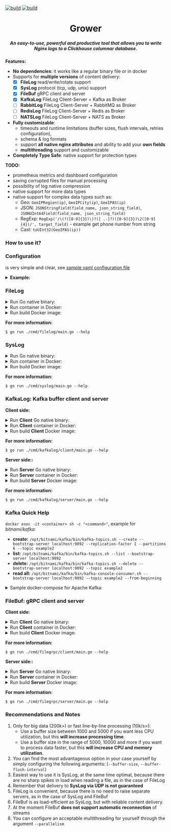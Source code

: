 [![build](https://github.com/zikwall/grower/workflows/build_and_tests/badge.svg)](https://github.com/zikwall/clickhouse-buffer/v4/actions)
[![build](https://github.com/zikwall/grower/workflows/golangci_lint/badge.svg)](https://github.com/zikwall/clickhouse-buffer/v4/actions)

<div align="center">
  <h1>Grower</h1>
  <h5>An easy-to-use, powerful and productive tool that allows you to write Nginx logs to a Clickhouse columnar database.</h5>
</div>

**Features:**

- **No dependencies**: it works like a regular binary file or in docker
- Supports for **multiple versions** of content delivery:
  - [x] **FileLog** read/write/rotate support
  - [x] **SysLog** protocol (tcp, udp, unix) support
  - [x] **FileBuf** gRPC client and server
  - [x] **KafkaLog** FileLog Client-Server + Kafka as Broker
  - [ ] **RabbitLog** FileLog Client-Server + RabbitMQ as Broker
  - [ ] **RedisLog** FileLog Client-Server + Redis as Broker
  - [ ] **NATSLog** FileLog Client-Server + NATS as Broker
- **Fully customizable**: 
  - timeouts and runtime limitations (buffer sizes, flush intervals, retries configuration),
  - schema & log formats
  - support **all native nginx attributes** and ability to add your **own fields**
  - **multithreading** support and customizable
- **Completely Type Safe**: native support for protection types

**TODO:**

- prometheus metrics and dashboard configuration
- saving corrupted files for manual processing
- possibility of log native compression
- native support for more data types
- native support for complex data types such as:
  - Geo: `GeoIPRegion(ip)`, `GeoIPCity(ip)`, `GeoIPAS(ip)`
  - JSON: `JSONStringField(field_name, json_string_field)`, `JSONUInt64Field(field_name, json_string_field)`
  - RegExp: `RegExp('/\(?([0-9]{3})\)?([ .-]?)([0-9]{3})\2([0-9]{4})/', target_field)` - example get phone number from string
  - Cast: `toUInt32(GeoIPAS(ip))`

### How to use it?

### Configuration

is very simple and clear, see [sample.yaml configuration file](./sample_test.yaml)

<details>
  <summary><b>Example:</b></summary>

```yaml
nginx:
  log_type: csv
  log_time_format: '02/Jan/2006:15:04:05 -0700'
  log_time_rewrite: true
  log_custom_casts_enable: true
  log_custom_casts:
    custom_field: Integer
    custom_time_field: Datetime
  log_format: '$remote_addr - $remote_user [$time_local] "$request" $status $bytes_sent $request_time "$request_method" "$http_referer" "$http_user_agent" $https $custom_field <$custom_time_field>'
  log_remove_hyphen: true
scheme:
  logs_table: only_tests.access_log
  columns:
    remote_addr: remote_addr
    remote_user: remote_user
    time_local: time_local
    request: request
    status: status
    bytes_sent: bytes_sent
    request_time: request_time
    request_method: request_method
    http_referer: http_referer
    http_user_agent: http_user_agent
    https: https
    custom_field: custom_field
    custom_time_field: custom_time_field
```
</details>

### FileLog

<details>
  <summary>Run Go native binary:</summary>

```shell
go run ./cmd/filelog/main.go  \
    --config-file ./sample_test.yaml \
    --bind-address 0.0.0.0:3000 \
    --logs-dir /var/log/nginx \
    --source-log-file access.log \
    --scrape-interval '10s' \
    --backup-files 5 \
    --backup-file-max-age '1m0s' \
    --clickhouse-host 'xxx.xx.xx.xx:9000' \
    --clickhouse-host 'xxx.xx.xx.xx:9001' \
    --clickhouse-user default \
    --clickhouse-database default \
    --clickhouse-password '' \
    --buffer-size 10000 \
    --buffer-flush-interval 5000 \
    --write-timeout '0m30s' \
    --parallelism 5 \
    --debug \
    --auto-create-target-from-scratch \
    --enable-rotating \
    --skip-nginx-reopen \
    --run-http-server \
    --run-rotating-at-startup
```
</details>


<details>
  <summary>Run container in Docker:</summary>

```shell
docker run -d --net=host \
   -v /usr/share/config/:/config/ \
   -e CONFIG_FILE='/config/sample_test.yaml' \
   -e BIND_ADDRESS='0.0.0.0:3004' \
   -e SOURCE_LOG_FILE='access.log' \
   -e LOGS_DIR='/var/log/nginx' \
   -e SCRAPE_INTERVAL='1m0s' \
   -e BACKUP_FILES=5 \
   -e BACKUP_FILE_MAX_AGE='5m0s' \
   -e CLICKHOUSE_HOST='xxx.xx.xx.xx:9000,xxx.xx.xx.xx:9001' \
   -e CLICKHOUSE_USER='default' \
   -e CLICKHOUSE_PASSWORD = '' \
   -e CLICKHOUSE_DATABASE='default' \
   -e BUFFER_FLUSH_INTERVAL=2000 \
   -e BUFFER_SIZE=5000 \
   -e WRITE_TIMEOUT='0m30s' \
   -e PARALLELISM=5 \
   -e RUN_HTTP_SERVER=true \
   -e AUTO_CREATE_TARGET_FROM_SCRATCH \
   -e ENABLE_ROTATING \
   -e SKIP_NGINX_REOPEN \
   -e RUN_ROTATING_AT_STARTUP \
   -e DEBUG=true \
   --name grower-syslog qwx1337/grower-filelog:latest
```
</details>


<details>
  <summary>Run build Docker image:</summary>

```shell
#!/bin/bash

docker build -t qwx1337/grower-filelog:latest -f ./cmd/filelog/Dockerfile .
```
</details>

**For more information:**

`$ go run ./cmd/filelog/main.go --help`

### SysLog

<details>
  <summary>Run Go native binary:</summary>

```shell
go run ./cmd/syslog/main.go  \
    --config-file ./sample_test.yaml \
    --bind-address 0.0.0.0:3000 \
    --syslog-unix-socket /tmp/syslog.sock \
    --syslog-udp-address 0.0.0.0:3011 \
    --syslog-tcp-address 0.0.0.0:3012 \
    --listeners 'unix' \
    --listeners 'tcp' \
    --listeners 'udp' \
    --clickhouse-host 'xxx.xx.xx.xx:9000' \
    --clickhouse-host 'xxx.xx.xx.xx:9001' \
    --clickhouse-user default \
    --clickhouse-database default \
    --clickhouse-password '' \
    --buffer-size 5000 \
    --buffer-flush-interval 2000 \
    --write-timeout '0m30s' \
    --parallelism 5 \
    --run-http-server \
    --debug
```
</details>


<details>
  <summary>Run container in Docker:</summary>

```shell
docker run -d --net=host \
   -v /usr/share/config/:/config/ \
   -e CONFIG_FILE='/config/sample_test.yaml' \
   -e BIND_ADDRESS='0.0.0.0:3004' \
   -e SYSLOG_UNIX_SOCKET='/tmp/syslog.sock' \
   -e SYSLOG_UDP_ADDRESS='0.0.0.0:3011' \
   -e SYSLOG_TCP_ADDRESS='0.0.0.0:3012' \
   -e LISTENERS='unix,tcp,udp' \
   -e CLICKHOUSE_HOST='xxx.xx.xx.xx:9000,xxx.xx.xx.xx:9001' \
   -e CLICKHOUSE_USER='default' \
   -e CLICKHOUSE_PASSWORD = '' \
   -e CLICKHOUSE_DATABASE='default' \
   -e BUFFER_FLUSH_INTERVAL=2000 \
   -e BUFFER_SIZE=5000 \
   -e WRITE_TIMEOUT='0m30s' \
   -e PARALLELISM=5 \
   -e RUN_HTTP_SERVER=true \
   -e DEBUG=true \
   --name grower-syslog qwx1337/grower-syslog:latest
```
</details>


<details>
  <summary>Run build Docker image:</summary>

```shell
#!/bin/bash

docker build -t qwx1337/grower-syslog:latest -f ./cmd/syslog/Dockerfile .
```
</details>

**For more information:**

`$ go run ./cmd/syslog/main.go --help`

### KafkaLog: Kafka buffer client and server

**Client side:**

<details>
  <summary>Run <b>Client</b> Go native binary:</summary>

```shell
go run ./cmd/kafkalog/client/main.go  \
    --kafka-brokers xxx.xx.xx.xx:9092 \
    --kafka-brokers xxx.xx.xx.xx:9093 \
    --kafka-topic example2 \
    --kafka-balancer least_bytes \
    --kafka-write-timeout '0m5s' \
    --kafka-async \
    --logs-dir /var/log/nginx \
    --source-log-file access.log \
    --scrape-interval '10s' \
    --backup-files 5 \
    --backup-file-max-age '1m0s' \
    --parallelism 5 \
    --debug \
    --auto-create-target-from-scratch \
    --enable-rotating \
    --skip-nginx-reopen \
    --run-rotating-at-startup \
    --run-http-server
```
</details>

<details>
  <summary>Run <b>Client</b> container in Docker:</summary>

```shell
docker run -d --net=host \
   -e KAFKA_BROKERS='xxx.xx.xx.xx:9092,xxx.xx.xx.xx:9093' \
   -e KAFKA_TOPIC='example2' \
   -e KAFKA_BALANCER='least_bytes' \
   -e KAFKA_WRITE_TIMEOUT='0m5s' \
   -e KAFKA_ASYNC=true \
   -e BIND_ADDRESS='0.0.0.0:3004' \
   -e GRPC_BIND_ADDRESS='0.0.0.0:3003' \
   -e SOURCE_LOG_FILE='access.log' \
   -e LOGS_DIR='/var/log/nginx' \
   -e SCRAPE_INTERVAL='1m0s' \
   -e BACKUP_FILES=5 \
   -e BACKUP_FILE_MAX_AGE='5m0s' \
   -e PARALLELISM=5 \
   -e RUN_HTTP_SERVER=true \
   -e AUTO_CREATE_TARGET_FROM_SCRATCH \
   -e ENABLE_ROTATING \
   -e SKIP_NGINX_REOPEN \
   -e RUN_ROTATING_AT_STARTUP \
   -e DEBUG=true \
   -e RUN_HTTP_SERVER=true \
   --name grower-filebuf-client qwx1337/grower-kafkalog-client:latest
```
</details>

<details>
  <summary>Run build <b>Client</b> Docker image:</summary>

```shell
#!/bin/bash

docker build -t qwx1337/grower-kafkalog-client:latest -f ./cmd/kafkalog/client/Dockerfile .
```
</details>

**For more information:**

`$ go run ./cmd/kafkalog/client/main.go --help`

**Server side::**

<details>
  <summary>Run <b>Server</b> Go native binary:</summary>

```shell
go run ./cmd/kafkalog/server/main.go  \
    --config-file ./sample_test.yaml \
    --kafka-brokers xxx.xx.xx.xx:9092 \
    --kafka-brokers xxx.xx.xx.xx:9093 \
    --kafka-topic example2 \
    --kafka-group test1 \
    --clickhouse-host 'xxx.xx.xx.xx:9000' \
    --clickhouse-host 'xxx.xx.xx.xx:9001' \
    --clickhouse-user default \
    --clickhouse-database default \
    --clickhouse-password '' \
    --buffer-size 10000 \
    --buffer-flush-interval 5000 \
    --write-timeout '0m30s' \
    --parallelism 5 \
    --run-http-server \
    --debug
```
</details>

<details>
  <summary>Run <b>Server</b> container in Docker:</summary>

```shell
docker run -d --net=host \
   -v /usr/share/config/:/config/ \
   -e CONFIG_FILE='/config/sample_test.yaml' \
   -e KAFKA_BROKERS='xxx.xx.xx.xx:9092,xxx.xx.xx.xx:9093' \
   -e KAFKA_TOPIC='example2' \
   -e KAFKA_GROUP='test1' \
   -e CLICKHOUSE_HOST='xxx.xx.xx.xx:9000,xxx.xx.xx.xx:9001' \
   -e CLICKHOUSE_USER='default' \
   -e CLICKHOUSE_PASSWORD = '' \
   -e CLICKHOUSE_DATABASE='default' \
   -e BUFFER_FLUSH_INTERVAL=2000 \
   -e BUFFER_SIZE=5000 \
   -e WRITE_TIMEOUT='0m30s' \
   -e PARALLELISM=5 \
   -e RUN_HTTP_SERVER=true \
   -e DEBUG=true \
   --name grower-kafkalog-server qwx1337/grower-kafkalog-server:latest
```
</details>

<details>
  <summary>Run build <b>Server</b> Docker image:</summary>

```shell
#!/bin/bash

docker build -t qwx1337/grower-kafkalog-server:latest -f ./cmd/kafkalog/server/Dockerfile .
```
</details>

**For more information:**

`$ go run ./cmd/kafkalog/server/main.go --help`

### Kafka Quick Help

`docker exec -it <container> sh -c "<command>"`, example for _bitnami/kafka_:

- **create:** `/opt/bitnami/kafka/bin/kafka-topics.sh --create --bootstrap-server localhost:9092 --replication-factor 1 --partitions 6 --topic example2`
- **list:** `/opt/bitnami/kafka/bin/kafka-topics.sh --list --bootstrap-server localhost:9092`
- **delete:** `/opt/bitnami/kafka/bin/kafka-topics.sh --delete --bootstrap-server localhost:9092 --topic example2`
- **read all:** `/opt/bitnami/kafka/bin/kafka-console-consumer.sh --bootstrap-server localhost:9092 --topic example2 --from-beginning`

<details>
  <summary>Sample docker-compose for Apache Kafka:</summary>

```yaml
# development version, do not use in production
# change plaintext to ssl
# add certs
version: '3.3'

services:
  kafka:
    image: bitnami/kafka:latest
    ports:
      - "9092:9092"
    volumes:
      - "/volumes/kafka/data:/bitnami"
      - "/volumes/kafka/logs:/tmp/kafka_logs"
    environment:
      - ALLOW_PLAINTEXT_LISTENER=yes
      - KAFKA_CFG_BROKER_ID=0
      - KAFKA_CFG_LISTENERS=PLAINTEXT://:9092
      - KAFKA_CFG_ADVERTISED_LISTENERS=PLAINTEXT://xxx.xx.xx.xx:9092
      - KAFKA_ZOOKEEPER_PROTOCOL=PLAINTEXT
      - KAFKA_CFG_AUTO_CREATE_TOPICS_ENABLE=true
      - KAFKA_CFG_ZOOKEEPER_CONNECT=xxx.xx.xx.xx:2181
      - KAFKA_CFG_ZOOKEEPER_CONNECTION_TIMEOUT_MS=6000
      # - KAFKA_ZOOKEEPER_TLS_TRUSTSTORE_FILE=/bitnami/kafka/config/certs/zookeeper.truststore.jks
      # - KAFKA_CFG_SSL_KEYSTORE_LOCATION=/opt/bitnami/kafka/conf/certs/server.keystore.jks
      # - KAFKA_CFG_SSL_TRUSTSTORE_LOCATION=/opt/bitnami/kafka/conf/certs/server.truststore.jks
      - KAFKA_CFG_LOG_RETENTION_CHECK_INTERVAL_MS=300000
      - KAFKA_CFG_LOG_RETENTION_HOURS=24
      - KAFKA_CFG_LOG_DIRS=/volumes/tmp/kafka_logs
```
</details>

### FileBuf: gRPC client and server

**Client side:**

<details>
  <summary>Run <b>Client</b> Go native binary:</summary>

```shell
go run ./cmd/filegrpc/client/main.go  \
    --bind-address 0.0.0.0:3000 \
    --grpc-conn-address 0.0.0.0:3003 \
    --logs-dir /var/log/nginx \
    --source-log-file access.log \
    --scrape-interval '10s' \
    --backup-files 5 \
    --backup-file-max-age '1m0s' \
    --parallelism 5 \
    --debug \
    --auto-create-target-from-scratch \
    --enable-rotating \
    --skip-nginx-reopen \
    --run-rotating-at-startup \
    --run-http-server
```
</details>


<details>
  <summary>Run <b>Client</b> container in Docker:</summary>

```shell
docker run -d --net=host \
   -e BIND_ADDRESS='0.0.0.0:3004' \
   -e GRPC_BIND_ADDRESS='0.0.0.0:3003' \
   -e SOURCE_LOG_FILE='access.log' \
   -e LOGS_DIR='/var/log/nginx' \
   -e SCRAPE_INTERVAL='1m0s' \
   -e BACKUP_FILES=5 \
   -e BACKUP_FILE_MAX_AGE='5m0s' \
   -e PARALLELISM=5 \
   -e RUN_HTTP_SERVER=true \
   -e AUTO_CREATE_TARGET_FROM_SCRATCH \
   -e ENABLE_ROTATING \
   -e SKIP_NGINX_REOPEN \
   -e RUN_ROTATING_AT_STARTUP \
   -e DEBUG=true \
   -e RUN_HTTP_SERVER=true \
   --name grower-filebuf-client qwx1337/grower-filebuf-client:latest
```
</details>


<details>
  <summary>Run build <b>Client</b> Docker image:</summary>

```shell
#!/bin/bash

docker build -t qwx1337/grower-filebuf-client:latest -f ./cmd/fileclient/Dockerfile .
```
</details>

**For more information:**

`$ go run ./cmd/filegrpc/client/main.go --help`

**Server side::**

<details>
  <summary>Run <b>Server</b> Go native binary:</summary>

```shell
go run ./cmd/filegrpc/server/main.go  \
    --config-file ./sample_test.yaml \
    --bind-address 0.0.0.0:3000 \
    --grpc-bind-address 0.0.0.0:3003 \
    --clickhouse-host 'xxx.xx.xx.xx:9000' \
    --clickhouse-host 'xxx.xx.xx.xx:9001' \
    --clickhouse-user default \
    --clickhouse-database default \
    --clickhouse-password '' \
    --buffer-size 10000 \
    --buffer-flush-interval 5000 \
    --write-timeout '0m30s' \
    --parallelism 5 \
    --run-http-server \
    --debug
```
</details>


<details>
  <summary>Run <b>Server</b> container in Docker:</summary>

```shell
docker run -d --net=host \
   -v /usr/share/config/:/config/ \
   -e CONFIG_FILE='/config/sample_test.yaml' \
   -e BIND_ADDRESS='0.0.0.0:3004' \
   -e GRPC_BIND_ADDRESS='0.0.0.0:3003' \
   -e CLICKHOUSE_HOST='xxx.xx.xx.xx:9000,xxx.xx.xx.xx:9001' \
   -e CLICKHOUSE_USER='default' \
   -e CLICKHOUSE_PASSWORD = '' \
   -e CLICKHOUSE_DATABASE='default' \
   -e BUFFER_FLUSH_INTERVAL=2000 \
   -e BUFFER_SIZE=5000 \
   -e WRITE_TIMEOUT='0m30s' \
   -e PARALLELISM=5 \
   -e RUN_HTTP_SERVER=true \
   -e DEBUG=true \
   --name grower-filebuf-server qwx1337/grower-filebuf-server:latest
```
</details>


<details>
  <summary>Run build <b>Server</b> Docker image:</summary>

```shell
#!/bin/bash

docker build -t qwx1337/grower-filebuf-server:latest -f ./cmd/fileserver/Dockerfile .
```
</details>

**For more information:**

`$ go run ./cmd/filegrpc/server/main.go --help`

### Recommendations and Notes

1. Only for big data (200k>) or fast line-by-line processing (10k/s>):
   - Use a buffer size between 1000 and 5000 if you want less CPU utilization, but this **will increase processing time**.
   - Use a buffer size in the range of 5000, 10000 and more if you want to process data faster, but this **will increase CPU and memory utilization**.
2. You can find the most advantageous option in your case yourself by simply configuring the following arguments: (`--buffer-size`, `--buffer-flush-interval`)
3. Easiest way to use it is SysLog, at the same time optimal, because there are no sharp spikes in load when reading a file, as in the case of FileLog
4. Remember that delivery to **SysLog via UDP is not guaranteed**
5. FileLog is convenient, because there is no need to raise separate servers, as in the case of SysLog and FileBuf
6. FileBuf is as load-efficient as SysLog, but with reliable content delivery.
7. At the moment FileBuf **does not support automatic reconnection** of streams
8. You can configure an acceptable multithreading for yourself through the argument `--parallelism`
